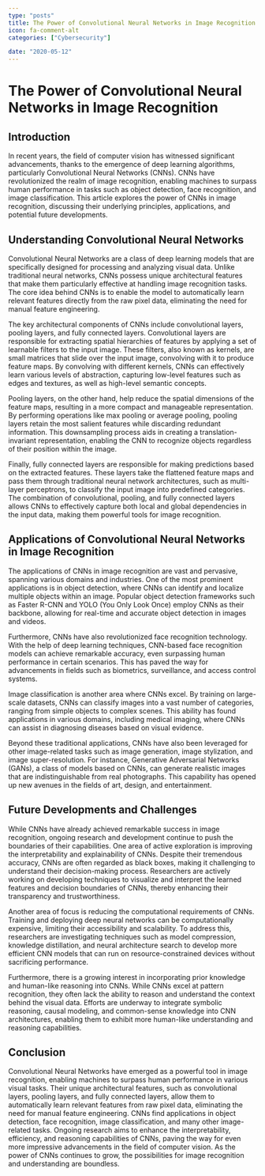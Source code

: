 ```yaml
---
type: "posts"
title: The Power of Convolutional Neural Networks in Image Recognition
icon: fa-comment-alt
categories: ["Cybersecurity"]

date: "2020-05-12"
---
```




# The Power of Convolutional Neural Networks in Image Recognition

## Introduction

In recent years, the field of computer vision has witnessed significant advancements, thanks to the emergence of deep learning algorithms, particularly Convolutional Neural Networks (CNNs). CNNs have revolutionized the realm of image recognition, enabling machines to surpass human performance in tasks such as object detection, face recognition, and image classification. This article explores the power of CNNs in image recognition, discussing their underlying principles, applications, and potential future developments.

## Understanding Convolutional Neural Networks

Convolutional Neural Networks are a class of deep learning models that are specifically designed for processing and analyzing visual data. Unlike traditional neural networks, CNNs possess unique architectural features that make them particularly effective at handling image recognition tasks. The core idea behind CNNs is to enable the model to automatically learn relevant features directly from the raw pixel data, eliminating the need for manual feature engineering.

The key architectural components of CNNs include convolutional layers, pooling layers, and fully connected layers. Convolutional layers are responsible for extracting spatial hierarchies of features by applying a set of learnable filters to the input image. These filters, also known as kernels, are small matrices that slide over the input image, convolving with it to produce feature maps. By convolving with different kernels, CNNs can effectively learn various levels of abstraction, capturing low-level features such as edges and textures, as well as high-level semantic concepts.

Pooling layers, on the other hand, help reduce the spatial dimensions of the feature maps, resulting in a more compact and manageable representation. By performing operations like max pooling or average pooling, pooling layers retain the most salient features while discarding redundant information. This downsampling process aids in creating a translation-invariant representation, enabling the CNN to recognize objects regardless of their position within the image.

Finally, fully connected layers are responsible for making predictions based on the extracted features. These layers take the flattened feature maps and pass them through traditional neural network architectures, such as multi-layer perceptrons, to classify the input image into predefined categories. The combination of convolutional, pooling, and fully connected layers allows CNNs to effectively capture both local and global dependencies in the input data, making them powerful tools for image recognition.

## Applications of Convolutional Neural Networks in Image Recognition

The applications of CNNs in image recognition are vast and pervasive, spanning various domains and industries. One of the most prominent applications is in object detection, where CNNs can identify and localize multiple objects within an image. Popular object detection frameworks such as Faster R-CNN and YOLO (You Only Look Once) employ CNNs as their backbone, allowing for real-time and accurate object detection in images and videos.

Furthermore, CNNs have also revolutionized face recognition technology. With the help of deep learning techniques, CNN-based face recognition models can achieve remarkable accuracy, even surpassing human performance in certain scenarios. This has paved the way for advancements in fields such as biometrics, surveillance, and access control systems.

Image classification is another area where CNNs excel. By training on large-scale datasets, CNNs can classify images into a vast number of categories, ranging from simple objects to complex scenes. This ability has found applications in various domains, including medical imaging, where CNNs can assist in diagnosing diseases based on visual evidence.

Beyond these traditional applications, CNNs have also been leveraged for other image-related tasks such as image generation, image stylization, and image super-resolution. For instance, Generative Adversarial Networks (GANs), a class of models based on CNNs, can generate realistic images that are indistinguishable from real photographs. This capability has opened up new avenues in the fields of art, design, and entertainment.

## Future Developments and Challenges

While CNNs have already achieved remarkable success in image recognition, ongoing research and development continue to push the boundaries of their capabilities. One area of active exploration is improving the interpretability and explainability of CNNs. Despite their tremendous accuracy, CNNs are often regarded as black boxes, making it challenging to understand their decision-making process. Researchers are actively working on developing techniques to visualize and interpret the learned features and decision boundaries of CNNs, thereby enhancing their transparency and trustworthiness.

Another area of focus is reducing the computational requirements of CNNs. Training and deploying deep neural networks can be computationally expensive, limiting their accessibility and scalability. To address this, researchers are investigating techniques such as model compression, knowledge distillation, and neural architecture search to develop more efficient CNN models that can run on resource-constrained devices without sacrificing performance.

Furthermore, there is a growing interest in incorporating prior knowledge and human-like reasoning into CNNs. While CNNs excel at pattern recognition, they often lack the ability to reason and understand the context behind the visual data. Efforts are underway to integrate symbolic reasoning, causal modeling, and common-sense knowledge into CNN architectures, enabling them to exhibit more human-like understanding and reasoning capabilities.

## Conclusion

Convolutional Neural Networks have emerged as a powerful tool in image recognition, enabling machines to surpass human performance in various visual tasks. Their unique architectural features, such as convolutional layers, pooling layers, and fully connected layers, allow them to automatically learn relevant features from raw pixel data, eliminating the need for manual feature engineering. CNNs find applications in object detection, face recognition, image classification, and many other image-related tasks. Ongoing research aims to enhance the interpretability, efficiency, and reasoning capabilities of CNNs, paving the way for even more impressive advancements in the field of computer vision. As the power of CNNs continues to grow, the possibilities for image recognition and understanding are boundless.
